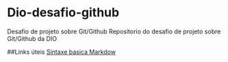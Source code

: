 # Dio-desafio-github
Desafio de projeto sobre Git/Github
Repositorio do desafio de projeto sobre Git/Github da DIO

##Links úteis
[Sintaxe basica Markdow](https://www.markdownguide.org/basic-syntax/)
